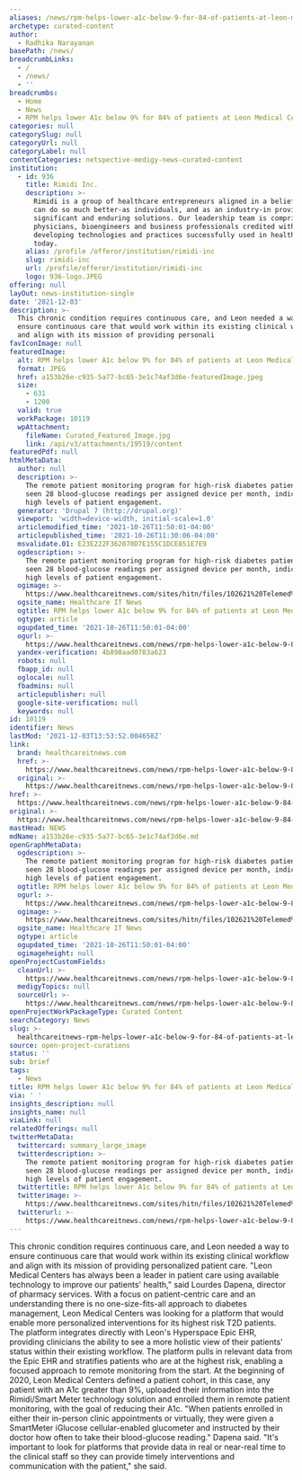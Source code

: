 ```yaml
---
aliases: /news/rpm-helps-lower-a1c-below-9-for-84-of-patients-at-leon-medical-centers
archetype: curated-content
author:
  - Radhika Narayanan
basePath: /news/
breadcrumbLinks:
  - /
  - /news/
  - ''
breadcrumbs:
  - Home
  - News
  - RPM helps lower A1c below 9% for 84% of patients at Leon Medical Centers
categories: null
categorySlug: null
categoryUrl: null
categoryLabel: null
contentCategories: netspective-medigy-news-curated-content
institution:
  - id: 936
    title: Rimidi Inc.
    description: >-
      Rimidi is a group of healthcare entrepreneurs aligned in a belief that we
      can do so much better-as individuals, and as an industry-in providing
      significant and enduring solutions. Our leadership team is comprised of
      physicians, bioengineers and business professionals credited with
      developing technologies and practices successfully used in healthcare
      today.
    alias: /profile /offeror/institution/rimidi-inc
    slug: rimidi-inc
    url: /profile/offeror/institution/rimidi-inc
    logo: 936-logo.JPEG
offering: null
layOut: news-institution-single
date: '2021-12-03'
description: >-
  This chronic condition requires continuous care, and Leon needed a way to
  ensure continuous care that would work within its existing clinical workflow
  and align with its mission of providing personali
favIconImage: null
featuredImage:
  alt: RPM helps lower A1c below 9% for 84% of patients at Leon Medical Centers
  format: JPEG
  href: a153b26e-c935-5a77-bc65-3e1c74af3d6e-featuredImage.jpeg
  size:
    - 631
    - 1200
  valid: true
  workPackage: 10119
  wpAttachment:
    fileName: Curated_Featured_Image.jpg
    link: /api/v3/attachments/19519/content
featuredPdf: null
htmlMetaData:
  author: null
  description: >-
    The remote patient monitoring program for high-risk diabetes patients has
    seen 28 blood-glucose readings per assigned device per month, indicating
    high levels of patient engagement.
  generator: 'Drupal 7 (http://drupal.org)'
  viewport: 'width=device-width, initial-scale=1.0'
  articlemodified_time: '2021-10-26T11:50:01-04:00'
  articlepublished_time: '2021-10-26T11:30:06-04:00'
  msvalidate.01: E23E222F362070D7E155C1DCE851E7E9
  ogdescription: >-
    The remote patient monitoring program for high-risk diabetes patients has
    seen 28 blood-glucose readings per assigned device per month, indicating
    high levels of patient engagement.
  ogimage: >-
    https://www.healthcareitnews.com/sites/hitn/files/102621%20Telemed%20Leon%20Medical%201200.jpg
  ogsite_name: Healthcare IT News
  ogtitle: RPM helps lower A1c below 9% for 84% of patients at Leon Medical Centers
  ogtype: article
  ogupdated_time: '2021-10-26T11:50:01-04:00'
  ogurl: >-
    https://www.healthcareitnews.com/news/rpm-helps-lower-a1c-below-9-84-patients-leon-medical-centers
  yandex-verification: 4b898aad0783a623
  robots: null
  fbapp_id: null
  oglocale: null
  fbadmins: null
  articlepublisher: null
  google-site-verification: null
  keywords: null
id: 10119
identifier: News
lastMod: '2021-12-03T13:53:52.004658Z'
link:
  brand: healthcareitnews.com
  href: >-
    https://www.healthcareitnews.com/news/rpm-helps-lower-a1c-below-9-84-patients-leon-medical-centers
  original: >-
    https://www.healthcareitnews.com/news/rpm-helps-lower-a1c-below-9-84-patients-leon-medical-centers
href: >-
  https://www.healthcareitnews.com/news/rpm-helps-lower-a1c-below-9-84-patients-leon-medical-centers
original: >-
  https://www.healthcareitnews.com/news/rpm-helps-lower-a1c-below-9-84-patients-leon-medical-centers
mastHead: NEWS
mdName: a153b26e-c935-5a77-bc65-3e1c74af3d6e.md
openGraphMetaData:
  ogdescription: >-
    The remote patient monitoring program for high-risk diabetes patients has
    seen 28 blood-glucose readings per assigned device per month, indicating
    high levels of patient engagement.
  ogtitle: RPM helps lower A1c below 9% for 84% of patients at Leon Medical Centers
  ogurl: >-
    https://www.healthcareitnews.com/news/rpm-helps-lower-a1c-below-9-84-patients-leon-medical-centers
  ogimage: >-
    https://www.healthcareitnews.com/sites/hitn/files/102621%20Telemed%20Leon%20Medical%201200.jpg
  ogsite_name: Healthcare IT News
  ogtype: article
  ogupdated_time: '2021-10-26T11:50:01-04:00'
  ogimageheight: null
openProjectCustomFields:
  cleanUrl: >-
    https://www.healthcareitnews.com/news/rpm-helps-lower-a1c-below-9-84-patients-leon-medical-centers
  medigyTopics: null
  sourceUrl: >-
    https://www.healthcareitnews.com/news/rpm-helps-lower-a1c-below-9-84-patients-leon-medical-centers
openProjectWorkPackageType: Curated Content
searchCategory: News
slug: >-
  healthcareitnews-rpm-helps-lower-a1c-below-9-for-84-of-patients-at-leon-medical-centers
source: open-project-curations
status: ''
sub: brief
tags:
  - News
title: RPM helps lower A1c below 9% for 84% of patients at Leon Medical Centers
via: ' '
insights_description: null
insights_name: null
viaLink: null
relatedOfferings: null
twitterMetaData:
  twittercard: summary_large_image
  twitterdescription: >-
    The remote patient monitoring program for high-risk diabetes patients has
    seen 28 blood-glucose readings per assigned device per month, indicating
    high levels of patient engagement.
  twittertitle: RPM helps lower A1c below 9% for 84% of patients at Leon Medical Centers
  twitterimage: >-
    https://www.healthcareitnews.com/sites/hitn/files/102621%20Telemed%20Leon%20Medical%201200.jpg
  twitterurl: >-
    https://www.healthcareitnews.com/news/rpm-helps-lower-a1c-below-9-84-patients-leon-medical-centers
---
```

<p>This chronic condition requires continuous care, and Leon needed a way to ensure continuous care that would work within its existing clinical workflow and align with its mission of providing personalized patient care.
"Leon Medical Centers has always been a leader in patient care using available technology to improve our patients' health," said Lourdes Dapena, director of pharmacy services.
With a focus on patient-centric care and an understanding there is no one-size-fits-all approach to diabetes management, Leon Medical Centers was looking for a platform that would enable more personalized interventions for its highest risk T2D patients.
The platform integrates directly with Leon's Hyperspace Epic EHR, providing clinicians the ability to see a more holistic view of their patients' status within their existing workflow.
The platform pulls in relevant data from the Epic EHR and stratifies patients who are at the highest risk, enabling a focused approach to remote monitoring from the start.
At the beginning of 2020, Leon Medical Centers defined a patient cohort, in this case, any patient with an A1c greater than 9%, uploaded their information into the Rimidi/Smart Meter technology solution and enrolled them in remote patient monitoring, with the goal of reducing their A1c.
"When patients enrolled in either their in-person clinic appointments or virtually, they were given a SmartMeter iGlucose cellular-enabled glucometer and instructed by their doctor how often to take their blood-glucose reading." Dapena said.
"It's important to look for platforms that provide data in real or near-real time to the clinical staff so they can provide timely interventions and communication with the patient," she said.</p>